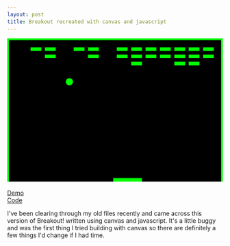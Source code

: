 ```yaml
---
layout: post
title: Breakout recreated with canvas and javascript
---
```


![Breakout screenshot](/images/breakout-screenshot.png)

[Demo](/experiments/breakout/)<br />
[Code](/experiments/breakout/breakout-game.js)

I've been clearing through my old files recently and came across this version of Breakout! written using canvas and javascript. It's a little buggy and was the first thing I tried building with canvas so there are definitely a few things I'd change if I had time.
